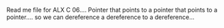 Read me file for ALX C 06.... Pointer that points to a pointer that points to a pointer.... so we can dereference a dereference to a dereference...